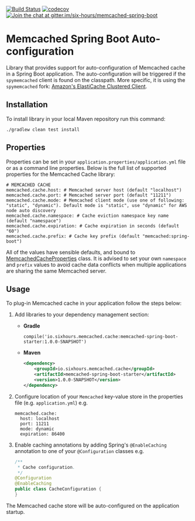 [![Build Status](https://travis-ci.org/igorbolic/memcached-spring-boot.svg?branch=master)](https://travis-ci.org/igorbolic/memcached-spring-boot) 
[![codecov](https://codecov.io/gh/igorbolic/memcached-spring-boot/branch/master/graph/badge.svg)](https://codecov.io/gh/igorbolic/memcached-spring-boot)
[![Join the chat at gitter.im/six-hours/memcached-spring-boot](https://badges.gitter.im/Join%20Chat.svg)](https://gitter.im/six-hours/memcached-spring-boot?utm_source=badge&utm_medium=badge&utm_campaign=pr-badge&utm_content=badge)

# Memcached Spring Boot Auto-configuration

Library that provides support for auto-configuration of Memcached cache in a Spring Boot application.
The auto-configuration will be triggered if the `spymemcached` client is found on the classpath. More 
specific, it is using the `spymemcached` fork: [Amazon's ElastiCache Clustered Client](https://github.com/awslabs/aws-elasticache-cluster-client-memcached-for-java).



## Installation

To install library in your local Maven repository run this command:

`./gradlew clean test install`



## Properties

Properties can be set in your `application.properties/application.yml` file or as a command line properties. Below is the
full list of supported properties for the Memcached Cache library:

```.properties
# MEMCACHED CACHE 
memcached.cache.host: # Memcached server host (default "localhost")
memcached.cache.port: # Memcached server port (default "11211")
memcached.cache.mode: # Memcached client mode (use one of following: "static", "dynamic"). Default mode is "static", use "dynamic" for AWS node auto discovery
memcached.cache.namespace: # Cache eviction namespace key name (default "namespace")
memcached.cache.expiration: # Cache expiration in seconds (default "60")
memcached.cache.prefix: # Cache key prefix (default "memcached:spring-boot")
```

All of the values have sensible defaults, and bound to [MemcachedCacheProperties](https://github.com/igorbolic/memcached-spring-boot/blob/master/memcached-spring-boot-autoconfigure/src/main/java/io/sixhours/memcached/cache/MemcachedCacheProperties.java) class. 
It is advised to set your own `namespace` and `prefix` values to avoid cache data conflicts when multiple applications are sharing the same Memcached server.


## Usage

To plug-in Memcached cache in your application follow the steps below:

1. Add libraries to your dependency management section:
   * **Gradle**
   
      ```shell
      compile('io.sixhours.memcached.cache:memcached-spring-boot-starter:1.0.0-SNAPSHOT') 
      ```
   * **Maven**
   
      ```xml
      <dependency>
          <groupId>io.sixhours.memcached.cache</groupId>
          <artifactId>memcached-spring-boot-starter</artifactId>
          <version>1.0.0-SNAPSHOT</version>
      </dependency>
      ```
      
2. Configure location of your `Memcached` key-value store in the properties file (e.g. `application.yml`) e.g.
   
      ```.properties
      memcached.cache:
        host: localhost
        port: 11211
        mode: dynamic
        expiration: 86400
      ```
   
3. Enable caching annotations by adding Spring's `@EnableCaching` annotation to one of your `@Configuration` classes e.g.
    
    ```java
    /**
     * Cache configuration.
     */
    @Configuration
    @EnableCaching
    public class CacheConfiguration {
    }
    ```

The Memcached cache store will be auto-configured on the application startup.
